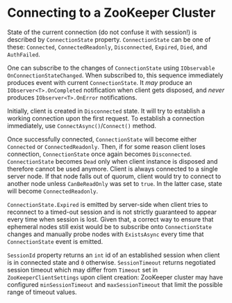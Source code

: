 # Connecting to a ZooKeeper Cluster

State of the current connection (do not confuse it with session!) is described by `ConnectionState` property. `ConnectionState` can be one of these: `Connected`, `ConnectedReadonly`, `Disconnected`, `Expired`, `Died`, and `AuthFailed`.

One can subscribe to the changes of `ConnectionState` using `IObservable OnConnectionStateChanged`. When subscribed to, this sequence immediately produces event with current `ConnectionState`. It _may_ produce an `IObserver<T>.OnCompleted` notification when client gets disposed, and _never_ produces `IObserver<T>.OnError` notifications.

Initially, client is created in `Disconnected` state. It will try to establish a working connection upon the first request. To establish a connection immediately, use `ConnectAsync()`/`Connect()` method.

Once successfully connected, `ConnectionState` will become either `Connected` or `ConnectedReadonly`. Then, if for some reason client loses connection, `ConnectionState` once again becomes `Disconnected`. `ConnectionState` becomes `Dead` only when client instance is disposed and therefore cannot be used anymore. Client is always connected to a single server node. If that node falls out of quorum, client would try to connect to another node unless `CanBeReadOnly` was set to `true`. In the latter case, state will become `ConnectedReadonly`.

`ConnectionState.Expired` is emitted by server-side when client tries to reconnect to a timed-out session and is not strictly guaranteed to appear every time when session is lost. Given that, a correct way to ensure that ephemeral nodes still exist would be to subscribe onto `ConnectionState` changes and manually probe nodes with `ExistsAsync` every time that `ConnectionState` event is emitted.

`SessionId` property returns an `int` id of an established session when client is in connected state and `0` otherwise. `SessionTimeout` returns negotiated session timeout which may differ from `Timeout` set in `ZooKeeperClientSettings` upon client creation: ZooKeeper cluster may have configured `minSessionTimeout` and `maxSessionTimeout` that limit the possible range of timeout values.

